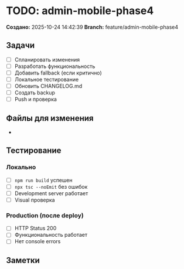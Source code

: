 # TODO: admin-mobile-phase4

**Создано:** 2025-10-24 14:42:39
**Branch:** feature/admin-mobile-phase4

## Задачи

- [ ] Спланировать изменения
- [ ] Разработать функциональность
- [ ] Добавить fallback (если критично)
- [ ] Локальное тестирование
- [ ] Обновить CHANGELOG.md
- [ ] Создать backup
- [ ] Push и проверка

## Файлы для изменения

- 

## Тестирование

### Локально
- [ ] `npm run build` успешен
- [ ] `npx tsc --noEmit` без ошибок
- [ ] Development server работает
- [ ] Visual проверка

### Production (после deploy)
- [ ] HTTP Status 200
- [ ] Функциональность работает
- [ ] Нет console errors

## Заметки

